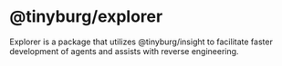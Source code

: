 # @tinyburg/explorer

Explorer is a package that utilizes @tinyburg/insight to facilitate faster development of agents and assists with reverse engineering.
